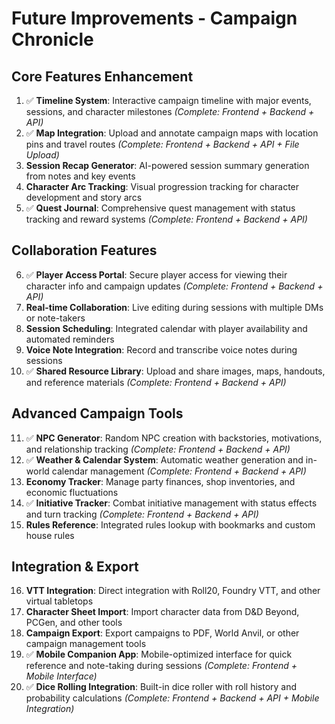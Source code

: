 # Future Improvements - Campaign Chronicle

## Core Features Enhancement
1. ✅ **Timeline System**: Interactive campaign timeline with major events, sessions, and character milestones *(Complete: Frontend + Backend + API)*
2. ✅ **Map Integration**: Upload and annotate campaign maps with location pins and travel routes *(Complete: Frontend + Backend + API + File Upload)*
3. **Session Recap Generator**: AI-powered session summary generation from notes and key events
4. **Character Arc Tracking**: Visual progression tracking for character development and story arcs
5. ✅ **Quest Journal**: Comprehensive quest management with status tracking and reward systems *(Complete: Frontend + Backend + API)*

## Collaboration Features
6. ✅ **Player Access Portal**: Secure player access for viewing their character info and campaign updates *(Complete: Frontend + Backend + API)*
7. **Real-time Collaboration**: Live editing during sessions with multiple DMs or note-takers
8. **Session Scheduling**: Integrated calendar with player availability and automated reminders
9. **Voice Note Integration**: Record and transcribe voice notes during sessions
10. ✅ **Shared Resource Library**: Upload and share images, maps, handouts, and reference materials *(Complete: Frontend + Backend + API)*

## Advanced Campaign Tools
11. ✅ **NPC Generator**: Random NPC creation with backstories, motivations, and relationship tracking *(Complete: Frontend + Backend + API)*
12. ✅ **Weather & Calendar System**: Automatic weather generation and in-world calendar management *(Complete: Frontend + Backend + API)*
13. **Economy Tracker**: Manage party finances, shop inventories, and economic fluctuations
14. ✅ **Initiative Tracker**: Combat initiative management with status effects and turn tracking *(Complete: Frontend + Backend + API)*
15. **Rules Reference**: Integrated rules lookup with bookmarks and custom house rules

## Integration & Export
16. **VTT Integration**: Direct integration with Roll20, Foundry VTT, and other virtual tabletops
17. **Character Sheet Import**: Import character data from D&D Beyond, PCGen, and other tools
18. **Campaign Export**: Export campaigns to PDF, World Anvil, or other campaign management tools
19. ✅ **Mobile Companion App**: Mobile-optimized interface for quick reference and note-taking during sessions *(Complete: Frontend + Mobile Interface)*
20. ✅ **Dice Rolling Integration**: Built-in dice roller with roll history and probability calculations *(Complete: Frontend + Backend + API + Mobile Integration)*